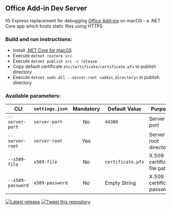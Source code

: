 ## Office Add-in Dev Server

IIS Express replacement for debugging [Office Add-ins](https://dev.office.com/docs/add-ins/overview/office-add-ins) on macOS - a .NET Core app which hosts static files using HTTPS

### Build and run instructions:

- Install [.NET Core for macOS](https://www.microsoft.com/net/core#macos)
- Execute `dotnet restore src`
- Execute `dotnet publish src -c release`
- Copy default certificate `etc/certificate/certificate.pfx` to publish directory
- Execute `dotnet oads.dll --server-root <addin_directory>` in publish directory

### Available parameters:

CLI | `settings.json` | Mandatory | Default Value | Purpose
--- | --- | :---: | --- | ---
`--server-port` | `server-port` | No | `44300` | Server port
`--server-root` | `server-root` | Yes | | Server root directory
`--x509-file` | `x509-file` | No | `certificate.pfx` | X.509 certificate file path
`--x509-password` | `x509-password` | No | Empty String | X.509 certificate password

[![Latest release](https://img.shields.io/github/release/alexanderkozlenko/oads.svg)](https://github.com/alexanderkozlenko/oads/releases) [![Tweet this repository](https://img.shields.io/twitter/url/http/shields.io.svg?style=social)](https://twitter.com/intent/tweet?text=Check%20out%20Office%20Add-in%20Dev%20Server%20on%20GitHub&url=https%3A%2F%2Fgithub.com%2Falexanderkozlenko%2Foads)